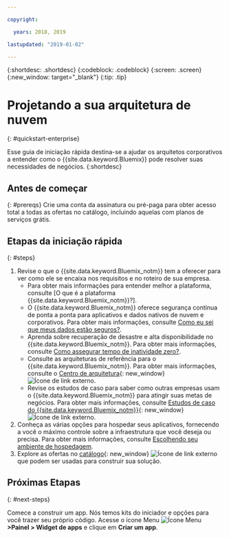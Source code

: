 ```yaml
---

copyright:

  years: 2018, 2019

lastupdated: "2019-01-02"

---
```


{:shortdesc: .shortdesc}
{:codeblock: .codeblock}
{:screen: .screen}
{:new_window: target="_blank"}
{:tip: .tip}

# Projetando a sua arquitetura de nuvem
{: #quickstart-enterprise}

Esse guia de iniciação rápida destina-se a ajudar os arquitetos corporativos a entender como o {{site.data.keyword.Bluemix}} pode resolver suas necessidades de negócios. 
{:shortdesc}

## Antes de começar
{: #prereqs}
Crie uma conta da assinatura ou pré-paga para obter acesso total a todas as ofertas no catálogo, incluindo aquelas com planos de serviços grátis. 

## Etapas da iniciação rápida
{: #steps}

1. Revise o que o {{site.data.keyword.Bluemix_notm}} tem a oferecer para ver como ele se encaixa nos requisitos e no roteiro de sua empresa. 
    * Para obter mais informações para entender melhor a plataforma, consulte [O que é a plataforma {{site.data.keyword.Bluemix_notm}}?].
    * O {{site.data.keyword.Bluemix_notm}} oferece segurança contínua de ponta a ponta para aplicativos e dados nativos de nuvem e corporativos. Para obter mais informações, consulte [Como eu sei que meus dados estão seguros?](/docs/overview/security.html). 
    * Aprenda sobre recuperação de desastre e alta disponibilidade no {{site.data.keyword.Bluemix_notm}}. Para obter mais informações, consulte [Como assegurar tempo de inatividade zero?](/docs/overview/zero_downtime.html#zero-downtime).
    * Consulte as arquiteturas de referência para o {{site.data.keyword.Bluemix_notm}}. Para obter mais informações, consulte o [Centro de arquitetura](https://www.ibm.com/cloud/garage/architectures){: new_window} ![Ícone de link externo](../icons/launch-glyph.svg). 
    * Revise os estudos de caso para saber como outras empresas usam o {{site.data.keyword.Bluemix_notm}} para
atingir suas metas de negócios. Para obter mais informações, consulte [Estudos de caso do {{site.data.keyword.Bluemix_notm}}](https://www.ibm.com/cloud-computing/bluemix/case-studies){: new_window} ![Ícone de link externo](../icons/launch-glyph.svg). 
2. Conheça as várias opções para hospedar seus aplicativos, fornecendo a você o máximo controle sobre a
infraestrutura que você deseja ou precisa. Para obter mais informações, consulte [Escolhendo seu ambiente de hospedagem](/docs/overview/ibm-cloud-platform.html#choose-compute).
3. Explore as ofertas no [catálogo](https://cloud.ibm.com/catalog){: new_window} ![Ícone de link externo](../icons/launch-glyph.svg) que podem ser usadas para construir sua solução.

## Próximas Etapas
{: #next-steps}

Comece a construir um app. Nós temos kits do iniciador e opções para você trazer seu próprio código. Acesse o ícone Menu ![Ícone Menu](../icons/icon_hamburger.svg) **>Painel > Widget de apps** e clique em **Criar um app**.

